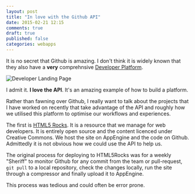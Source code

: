 ```yaml
---
layout: post
title: "In love with the Github API"
date: 2015-02-21 12:15
comments: true
draft: true
published: false
categories: webapps
---
```


It is no secret that Github is amazing.  I don't think it is widely known that they also have a **very** comprehnsive [Developer Platform](http://developer.github.com/).

![Developer Landing Page](/images/developer-github.png)

I admit it.  **I love the API**.  It's an amazing example of how to build a platform.

Rather than fawning over Github, I really want to talk about the projects that I have worked on recently that take advantage of the API and roughly how we utilised this platform to optimise our workflows and experiences.

The first is [HTML5 Rocks](http://www.html5rocks.com/).  It is a resource that we manage for web developers.  It is entirely open source and the content licenced under Creative Commons.  We host the site on AppEngine and the code on Github.  Admittedly it is not obvious how we could use the API to help us.

The original process for deploying to HTML5Rocks was for a weekly "Sheriff" to monitor Github for any commit from the team or pull-request, `git pull` to a local repository, check the changes locally, run the site through a compressor and finally upload it to AppEngine.

This process was tedious and could often be error prone.


